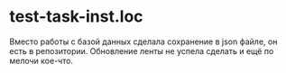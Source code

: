 # test-task-inst.loc

Вместо работы с базой данных сделала сохранение в json файле, он есть в репозитории. Обновление ленты не успела сделать и ещё по мелочи кое-что.
